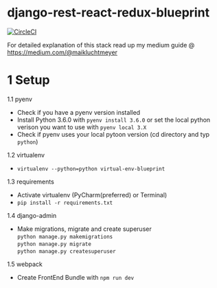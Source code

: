 # django-rest-react-redux-blueprint
[![CircleCI](https://circleci.com/gh/m31415/django-rest-react-redux-blueprint.svg?style=svg)](https://circleci.com/gh/m31415/django-rest-react-redux-blueprint)

For detailed explanation of this stack read up my medium guide @ https://medium.com/@maikluchtmeyer

# 1 Setup

1.1 pyenv
* Check if you have a pyenv version installed </br>
* Install Python 3.6.0 with ```pyenv install 3.6.0``` or set the local python verison you want to use with 
```pyenv local 3.X```
* Check if pyenv uses your local pytoon version (cd directory and typ ```python```)

1.2 virtualenv
* ```virtualenv --python=python virtual-env-blueprint```

1.3 requirements
* Activate virtualenv (PyCharm(preferred) or Terminal)
* ```pip install -r requirements.txt```

1.4 django-admin
* Make migrations, migrate and create superuser </br>
```python manage.py makemigrations``` </br>
```python manage.py migrate``` </br>
```python manage.py createsuperuser```

1.5 webpack
* Create FrontEnd Bundle with ```npm run dev```
